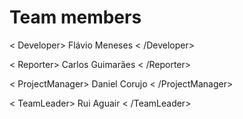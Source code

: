# Team members
< Developer> Flávio Meneses < /Developer>

< Reporter> Carlos Guimarães < /Reporter>

< ProjectManager> Daniel Corujo < /ProjectManager>

< TeamLeader> Rui Aguair < /TeamLeader>
